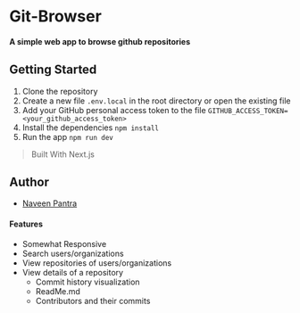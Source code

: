 # Git-Browser
#### A simple web app to browse github repositories

## Getting Started

1. Clone the repository
2. Create a new file `.env.local` in the root directory or open the existing file
3. Add your GitHub personal access token to the file `GITHUB_ACCESS_TOKEN=<your_github_access_token>`
4. Install the dependencies `npm install`
5. Run the app `npm run dev`

> Built With Next.js

## Author
- [Naveen Pantra](https://github.com/naveenpantra)

#### Features
- Somewhat Responsive
- Search users/organizations
- View repositories of users/organizations
- View details of a repository 
  - Commit history visualization
  - ReadMe.md
  - Contributors and their commits